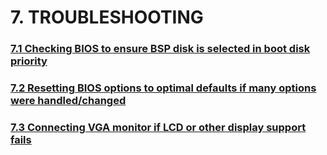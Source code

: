 # 7. TROUBLESHOOTING

### [7.1 Checking BIOS to ensure BSP disk is selected in boot disk priority](6.1-checking-bios-to-ensure-bsp-disk-is-selected-in-boot-disk-priority.md)

### [7.2 Resetting BIOS options to optimal defaults if many options were handled/changed](6.2-resetting-bios-options-to-optimal-defaults-if-many-options-were-handled-changed.md)

### [7.3 Connecting VGA monitor if LCD or other display support fails](6.3-connecting-vga-monitor-if-lcd-or-other-display-support-fails.md)

### 

### 

## 

